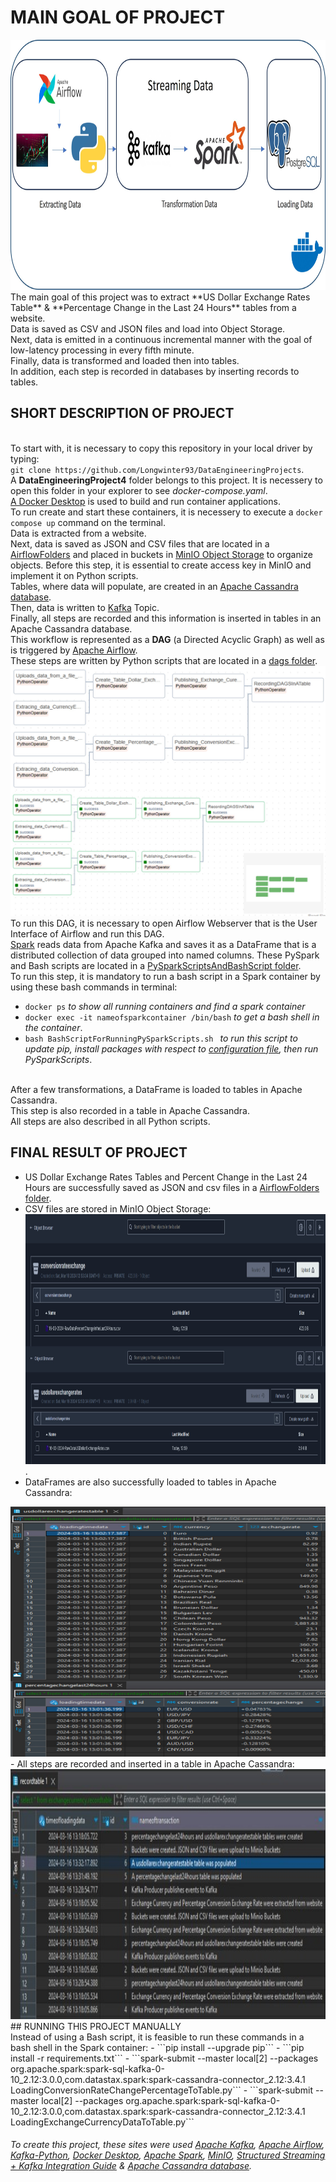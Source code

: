 # MAIN GOAL OF PROJECT
<img src="https://github.com/Longwinter93/DataEngineeringProjects/blob/main/DataEngineeringProject3/Architecture.jpg" width="1000" height="400">
The main goal of this project was to extract **US Dollar Exchange Rates Table** & **Percentage Change in the Last 24 Hours** tables from a website. <br />Data is saved as CSV and JSON files and load into Object Storage. <br />Next, data is emitted in a continuous incremental manner with the goal of low-latency processing in every fifth minute.
<br />Finally, data is transformed and loaded then into tables. <br />In addition, each step is recorded in databases by inserting records to tables.

## SHORT DESCRIPTION OF PROJECT
<br /> To start with, it is necessary to copy this repository in your local driver by typing:
<br /> ```git clone https://github.com/Longwinter93/DataEngineeringProjects```. 
<br /> A **DataEngineeringProject4** folder belongs to this project. It is necessery to open this folder in your explorer to see _docker-compose.yaml_.
<br /> [A Docker Desktop](https://www.docker.com/products/docker-desktop/) is used to build and run container applications.
<br /> To run create and start these containers, it is necessery to execute a `docker compose up` command on the terminal.
<br />Data is extracted from a website. <br />Next, data is saved as JSON and CSV files that are located in a [AirflowFolders](https://github.com/Longwinter93/DataEngineeringProjects/tree/main/DataEngineeringProject4/AirflowFolders) and placed in buckets in [MinIO Object Storage](https://min.io/) to organize objects. Before this step, it is essential to create access key in MinIO and implement it on Python scripts.<br />Tables, where data will populate, are created in an [Apache Cassandra database](https://cassandra.apache.org/_/index.html).
<br />Then, data is written to [Kafka](https://kafka.apache.org/) Topic. <br />Finally, all steps are recorded and this information is inserted in tables in an Apache Cassandra database. <br />This workflow is represented as a **DAG** (a Directed Acyclic Graph) as well as is triggered by [Apache Airflow](https://airflow.apache.org/). <br />These steps are written by Python scripts that are located in a [dags folder](https://github.com/Longwinter93/DataEngineeringProjects/tree/main/DataEngineeringProject4/dags). 
<img src="https://github.com/Longwinter93/DataEngineeringProjects/blob/main/DataEngineeringProject4/ApacheAirflowDAG.jpg" width="600" height="400">
<br /> To run this DAG, it is necessary to open Airflow Webserver that is the User Interface of Airflow and run this DAG.
<br />[Spark](https://spark.apache.org/) reads data from Apache Kafka and saves it as a DataFrame that is a distributed collection of data grouped into named columns. These PySpark and Bash scripts are located in a [PySparkScriptsAndBashScript folder](https://github.com/Longwinter93/DataEngineeringProjects/tree/main/DataEngineeringProject4/PySparkScriptsAndBashScript). 
<br />To run this step, it is mandatory to run a bash script in a Spark container by using these bash commands in terminal:
- ```docker ps``` _to show all running containers and find a spark container_
- ```docker exec -it nameofsparkcontainer /bin/bash``` _to get a bash shell in the container_.
- ```bash BashScriptForRunningPySparkScripts.sh ``` _to run this script to update pip, install packages with respect to [configuration file](https://github.com/Longwinter93/DataEngineeringProjects/blob/main/DataEngineeringProject4/requirements.txt), then run PySparkScripts_.

<br />After a few transformations, a DataFrame is loaded to tables in Apache Cassandra.
<br />This step is also recorded in a table in Apache Cassandra.
<br />All steps are also described in all Python scripts.

## FINAL RESULT OF PROJECT
- US Dollar Exchange Rates Tables and Percent Change in the Last 24 Hours are successfully saved as JSON and csv files in a [AirflowFolders folder](https://github.com/Longwinter93/DataEngineeringProjects/tree/main/DataEngineeringProject4/AirflowFolders).
- CSV files are stored in MinIO Object Storage:
<img src="https://github.com/Longwinter93/DataEngineeringProjects/blob/main/DataEngineeringProject4/MinIOObjectStorage.jpg" width="600" height="400">.
- DataFrames are also successfully loaded to tables in Apache Cassandra:
<img src="https://github.com/Longwinter93/DataEngineeringProjects/blob/main/DataEngineeringProject4/ExchangeCurrencyTables.jpg" width="600" height="400">
- All steps are recorded and inserted in a table in Apache Cassandra:
<img src="https://github.com/Longwinter93/DataEngineeringProjects/blob/main/DataEngineeringProject4/RecordTables.jpg" width="600" height="400">
## RUNNING THIS PROJECT MANUALLY
<br />Instead of using a Bash script, it is feasible to run these commands in a bash shell in the Spark container:
- ```pip install --upgrade pip```
- ```pip install -r requirements.txt```
- ```spark-submit --master local[2] --packages org.apache.spark:spark-sql-kafka-0-10_2.12:3.0.0,com.datastax.spark:spark-cassandra-connector_2.12:3.4.1 LoadingConversionRateChangePercentageToTable.py```
- ```spark-submit --master local[2] --packages org.apache.spark:spark-sql-kafka-0-10_2.12:3.0.0,com.datastax.spark:spark-cassandra-connector_2.12:3.4.1 LoadingExchangeCurrencyDataToTable.py```

###### To create this project, these sites were used [Apache Kafka](https://kafka.apache.org/), [Apache Airflow](https://airflow.apache.org/), [Kafka-Python](https://kafka-python.readthedocs.io/en/master/), [Docker Desktop](https://www.docker.com/products/docker-desktop/),  [Apache Spark](https://spark.apache.org/), [MinIO](https://min.io/), [Structured Streaming + Kafka Integration Guide](https://spark.apache.org/docs/latest/structured-streaming-kafka-integration.html) & [Apache Cassandra database](https://cassandra.apache.org/_/index.html).
